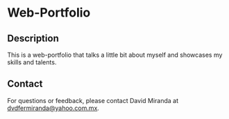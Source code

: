 # Web-Portfolio

## Description
This is a web-portfolio that talks a little bit about myself and showcases my skills and talents.

## Contact
For questions or feedback, please contact David Miranda at dvdfermiranda@yahoo.com.mx.